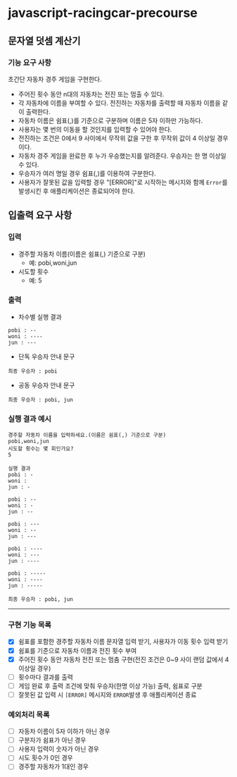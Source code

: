 # javascript-racingcar-precourse

## **문자열 덧셈 계산기**

### **기능 요구 사항**

초간단 자동차 경주 게임을 구현한다.

- 주어진 횟수 동안 n대의 자동차는 전진 또는 멈출 수 있다.
- 각 자동차에 이름을 부여할 수 있다. 전진하는 자동차를 출력할 때 자동차 이름을 같이 출력한다.
- 자동차 이름은 쉼표(,)를 기준으로 구분하며 이름은 5자 이하만 가능하다.
- 사용자는 몇 번의 이동을 할 것인지를 입력할 수 있어야 한다.
- 전진하는 조건은 0에서 9 사이에서 무작위 값을 구한 후 무작위 값이 4 이상일 경우이다.
- 자동차 경주 게임을 완료한 후 누가 우승했는지를 알려준다. 우승자는 한 명 이상일 수 있다.
- 우승자가 여러 명일 경우 쉼표(,)를 이용하여 구분한다.
- 사용자가 잘못된 값을 입력할 경우 "[ERROR]"로 시작하는 메시지와 함께 `Error`를 발생시킨 후 애플리케이션은 종료되어야 한다.

## **입출력 요구 사항**

### **입력**

- 경주할 자동차 이름(이름은 쉼표(,) 기준으로 구분)
  - 예: pobi,woni,jun
- 시도할 횟수
  - 예: 5

### **출력**

- 차수별 실행 결과

```
pobi : --
woni : ----
jun : ---
```

- 단독 우승자 안내 문구
```
최종 우승자 : pobi
```

- 공동 우승자 안내 문구
```
최종 우승자 : pobi, jun
```

### **실행 결과 예시**

```
경주할 자동차 이름을 입력하세요.(이름은 쉼표(,) 기준으로 구분)
pobi,woni,jun
시도할 횟수는 몇 회인가요?
5

실행 결과
pobi : -
woni : 
jun : -

pobi : --
woni : -
jun : --

pobi : ---
woni : --
jun : ---

pobi : ----
woni : ---
jun : ----

pobi : -----
woni : ----
jun : -----

최종 우승자 : pobi, jun
```

---

### 구현 기능 목록 

- [x] 쉼표를 포함한 경주할 자동차 이름 문자열 입력 받기, 사용자가 이동 횟수 입력 받기
- [x] 쉼표를 기준으로 자동차 이름과 전진 횟수 부여
- [x] 주어진 횟수 동안 자동차 전진 또는 멈춤 구현(전진 조건은 0~9 사이 랜덤 값에서 4 이상일 경우)
- [ ] 횟수마다 결과를 출력
- [ ] 게임 완료 후 출력 조건에 맞춰 우승자(한명 이상 가능) 출력, 쉼표로 구분
- [ ] 잘못된 값 입력 시 `[ERROR]` 메시지와 `ERROR`발생 후 애플리케이션 종료 

### 예외처리 목록 

- [ ] 자동차 이름이 5자 이하가 아닌 경우
- [ ] 구분자가 쉼표가 아닌 경우
- [ ] 사용자 입력이 숫자가 아닌 경우
- [ ] 시도 횟수가 0인 경우
- [ ] 경주할 자동차가 1대인 경우